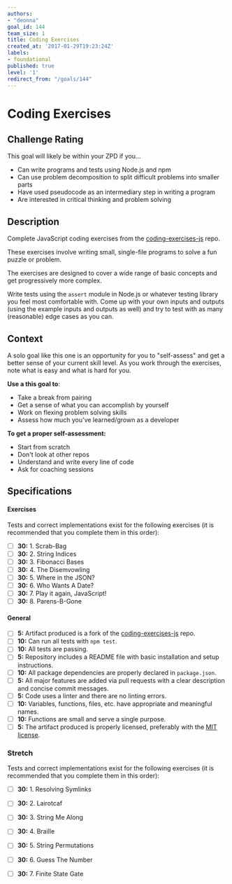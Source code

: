 ```yaml
---
authors:
- "deonna"
goal_id: 144
team_size: 1
title: Coding Exercises
created_at: '2017-01-29T19:23:24Z'
labels:
- foundational
published: true
level: '1'
redirect_from: "/goals/144"
---
```


# Coding Exercises

## Challenge Rating

This goal will likely be within your ZPD if you...

- Can write programs and tests using Node.js and npm
- Can use problem decomposition to split difficult problems into smaller parts
- Have used pseudocode as an intermediary step in writing a program
- Are interested in critical thinking and problem solving

## Description

Complete JavaScript coding exercises from the [coding-exercises-js][coding-exercises-js] repo.

These exercises involve writing small, single-file programs to solve a fun puzzle or problem.

The exercises are designed to cover a wide range of basic concepts and get progressively more complex.

Write tests using the `assert` module in Node.js or whatever testing library you feel most comfortable with. Come up with your own inputs and outputs (using the example inputs and outputs as well) and try to test with as many (reasonable) edge cases as you can.

## Context

A solo goal like this one is an opportunity for you to "self-assess" and get a better sense of your current skill level. As you work through the exercises, note what is easy and what is hard for you.

**Use a this goal to**:

- Take a break from pairing
- Get a sense of what you can accomplish by yourself
- Work on flexing problem solving skills
- Assess how much you've learned/grown as a developer

**To get a proper self-assessment:**

- Start from scratch
- Don't look at other repos
- Understand and write every line of code
- Ask for coaching sessions

## Specifications

#### Exercises

Tests and correct implementations exist for the following exercises (it is recommended that you complete them in this order):

- [ ] __30:__ 1. Scrab-Bag
- [ ] __30:__ 2. String Indices
- [ ] __30:__ 3. Fibonacci Bases
- [ ] __30:__ 4. The Disemvowling
- [ ] __30:__ 5. Where in the JSON?
- [ ] __30:__ 6. Who Wants A Date?
- [ ] __30:__ 7. Play it again, JavaScript!
- [ ] __30:__ 8. Parens-B-Gone

#### General

- [ ] __5:__ Artifact produced is a fork of the [coding-exercises-js][coding-exercises-js] repo.
- [ ] __10:__ Can run all tests with `npm test`.
- [ ] __10:__ All tests are passing.
- [ ] __5:__ Repository includes a README file with basic installation and setup instructions.
- [ ] __10:__ All package dependencies are properly declared in `package.json`.
- [ ] __5:__ All major features are added via pull requests with a clear description and concise commit messages.
- [ ] __5:__ Code uses a linter and there are no linting errors.
- [ ] __10:__ Variables, functions, files, etc. have appropriate and meaningful names.
- [ ] __10:__ Functions are small and serve a single purpose.
- [ ] __5:__ The artifact produced is properly licensed, preferably with the [MIT license][mit-license].

### Stretch

Tests and correct implementations exist for the following exercises (it is recommended that you complete them in this order):

- [ ] __30:__ 1. Resolving Symlinks
- [ ] __30:__ 2. Lairotcaf
- [ ] __30:__ 3. String Me Along
- [ ] __30:__ 4. Braille
- [ ] __30:__ 5. String Permutations
- [ ] __30:__ 6. Guess The Number
- [ ] __30:__ 7. Finite State Gate


[mit-license]: https://opensource.org/licenses/MIT
[coding-exercises-js]: https://github.com/GuildCrafts/coding-exercises-js
[readme]: https://github.com/GuildCrafts/coding-exercises-js/blob/master/README.md
